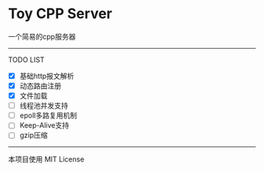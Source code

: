 # Toy CPP Server

一个简易的cpp服务器

---
TODO LIST
- [x] 基础http报文解析
- [x] 动态路由注册
- [x] 文件加载
- [ ] 线程池并发支持
- [ ] epoll多路复用机制
- [ ] Keep-Alive支持
- [ ] gzip压缩

---

本项目使用 MIT License